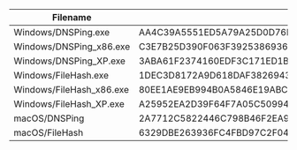 ﻿Filename | SHA-3(256)
--- | ---
Windows/DNSPing.exe | AA4C39A5551ED5A79A25D0D76EFB3B2C2E2FA6E87DC213DC9C604496C3BB94E0
Windows/DNSPing_x86.exe | C3E7B25D390F063F39253869360ECF56F2507CA08DB17CB60C61C9F512580671
Windows/DNSPing_XP.exe | 3ABA61F2374160EDF3C171ED1B68EA6F3639CF9F0AF09939BABB67F5E4CCEEA5
Windows/FileHash.exe | 1DEC3D8172A9D618DAF3826943E1BEBD20528113EB65FAC230DC750B3F3AF4B0
Windows/FileHash_x86.exe | 80EE1AE9EB994B0A5846E19ABCD779CA0523AE23E307EBBB59519BE7F105797D
Windows/FileHash_XP.exe | A25952EA2D39F64F7A05C50994B409BEDDFC843798F495C3A25D9203CD6F17C7
macOS/DNSPing | 2A7712C5822446C798B46F2EA9FBF3DC211DC8329E10BF80D8814577774D57D0
macOS/FileHash | 6329DBE263936FC4FBD97C2F046E30E2E4F911556CC8975FEC4EC45098898B1C
